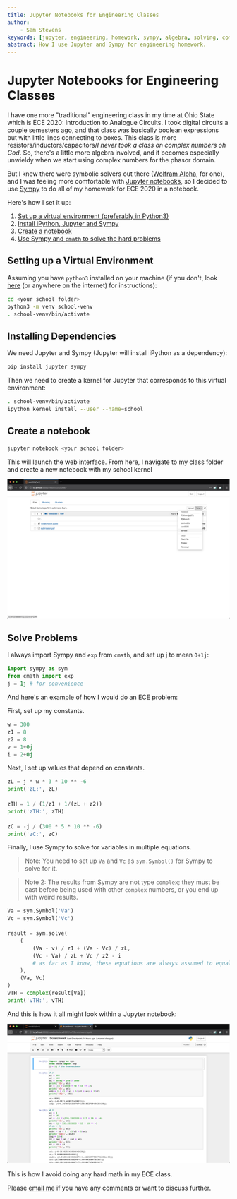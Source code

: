 ```yaml
---
title: Jupyter Notebooks for Engineering Classes
author:
    - Sam Stevens
keywords: [jupyter, engineering, homework, sympy, algebra, solving, complex numbers]
abstract: How I use Jupyter and Sympy for engineering homework.
---
```


# Jupyter Notebooks for Engineering Classes

I have one more "traditional" engineering class in my time at Ohio State which is ECE 2020: Introduction to Analogue Circuits. I took digital circuits a couple semesters ago, and that class was basically boolean expressions but with little lines connecting to boxes. This class is more resistors/inductors/capacitors/*I never took a class on complex numbers oh God*. So, there's a little more algebra involved, and it becomes especially unwieldy when we start using complex numbers for the phasor domain. 

But I knew there were symbolic solvers out there ([Wolfram Alpha](https://www.wolframalpha.com/), for one), and I was feeling more comfortable with [Jupyter notebooks](https://jupyter.org/), so I decided to use [Sympy](https://www.sympy.org/en/index.html) to do all of my homework for ECE 2020 in a notebook.

Here's how I set it up:

1. [Set up a virtual environment (preferably in Python3)](#setting-up-a-virtual-environment)
2. [Install iPython, Jupyter and Sympy](#installing-dependencies)
3. [Create a notebook](#create-a-notebook)
4. [Use Sympy and `cmath` to solve the hard problems](#solve-problems)

## Setting up a Virtual Environment

Assuming you have `python3` installed on your machine (if you don't, look [here](https://realpython.com/installing-python/) (or anywhere on the internet) for instructions):

```bash
cd <your school folder>
python3 -m venv school-venv
. school-venv/bin/activate
```

## Installing Dependencies

We need Jupyter and Sympy (Jupyter will install iPython as a dependency):

```bash
pip install jupyter sympy
```

Then we need to create a kernel for Jupyter that corresponds to this virtual environment:

```bash
. school-venv/bin/activate
ipython kernel install --user --name=school
```

## Create a notebook

```bash
jupyter notebook <your school folder>
```

This will launch the web interface. From here, I navigate to my class folder and create a new notebook with my school kernel

![A new notebook](/images/jupyter/new-notebook.png)


## Solve Problems

I always import Sympy and `exp` from `cmath`, and set up j to mean `0+1j`:

```python
import sympy as sym
from cmath import exp
j = 1j # for convenience
```

And here's an example of how I would do an ECE problem:


First, set up my constants.

```python
w = 300
z1 = 8
z2 = 8
v = 1+0j
i = 2+0j
```

Next, I set up values that depend on constants.

```python
zL = j * w * 3 * 10 ** -6
print('zL:', zL)

zTH = 1 / (1/z1 + 1/(zL + z2))
print('zTH:', zTH)

zC = -j / (300 * 5 * 10 ** -6)
print('zC:', zC)
```

Finally, I use Sympy to solve for variables in multiple equations. 

> Note: You need to set up `Va` and `Vc` as `sym.Symbol()` for Sympy to solve for it.

> Note 2: The results from Sympy are not type `complex`; they must be cast before being used with other `complex` numbers, or you end up with weird results.

```python
Va = sym.Symbol('Va')
Vc = sym.Symbol('Vc')

result = sym.solve(
    (
        (Va - v) / z1 + (Va - Vc) / zL, 
        (Vc - Va) / zL + Vc / z2 - i
        # as far as I know, these equations are always assumed to equal 0
    ),
    (Va, Vc)
)
vTH = complex(result[Va])
print('vTH:', vTH)
```

And this is how it all might look within a Jupyter notebook:

![Example notebook](/images/jupyter/example.png)

This is how I avoid doing any hard math in my ECE class.

Please [email me](mailto:samuel.robert.stevens@gmail.com) if you have any comments or want to discuss further.